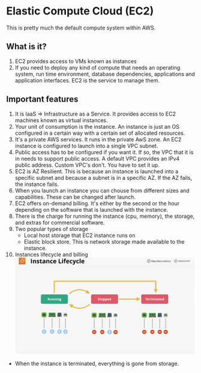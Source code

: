 # Elastic Compute Cloud (EC2)
This is pretty much the default compute system within AWS. 

## What is it?
1. EC2 provides access to VMs known as instances
2. If you need to deploy any kind of compute that needs an operating system, run time environment, database dependencies, applications and application interfaces.  EC2 is the service to manage them.

## Important features
1. It is IaaS => Infrastructure as a Service.  It provides access to EC2 machines known as virtual instances.
2. Your unit of consumption is the instance.  An instance is just an OS configured in a certain way with a certain set of allocated resources. 
3. It's a private AWS services.  It runs in the private AwS zone.  An EC2 instance is configured to launch into a single VPC subnet.  
4. Public access has to be configured if you want it.  If so, the VPC that it is in needs to support public access.  A default VPC provides an IPv4 public address.  Custom VPC's don't.  You have to set it up.
5. EC2 is AZ Resilient. This is because an instance is launched into a specific subnet and because a subnet is in a specific AZ. If the AZ fails, the instance fails. 
6. When you launch an instance you can chouse from different sizes and capabilities.  These can be changed after launch.
7. EC2 offers on-demand billing.  It's either by the second or the hour depending on the software that is launched with the instance.
8. There is the charge for running the instance (cpu, memory), the storage, and extras for commercial software.
9. Two popular types of storage
    * Local host storage that EC2 instance runs on
    * Elastic block store. This is network storage made available to the instance. 
10. Instances lifecycle and billing
![vpc_04](../assets/vpc_04.png)
* When the instance is terminated, everything is gone from storage.
